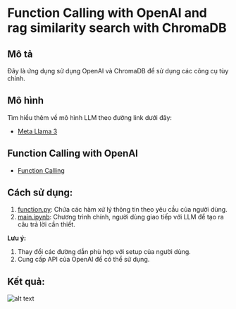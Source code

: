 # Function Calling with OpenAI and rag similarity search with ChromaDB 
 
## Mô tả
Đây là ứng dụng sử dụng OpenAI và ChromaDB để sử dụng các công cụ tùy chỉnh. 

## Mô hình
Tìm hiểu thêm về mô hình LLM theo đường link dưới đây:
- [Meta Llama 3](https://huggingface.co/nota-ai/bk-sdm-small)

## Function Calling with OpenAI
- [Function Calling](https://platform.openai.com/docs/guides/function-calling)

## Cách sử dụng:
1. [function.py](https://github.com/Raggza/Function_Call/blob/main/function.py): Chứa các hàm xử lý thông tin theo yêu cầu của người dùng.
2. [main.ipynb](https://github.com/Raggza/Function_Call/blob/main/main.ipynb): Chương trình chính, người dùng giao tiếp với LLM để tạo ra câu trả lời cần thiết.

**Lưu ý:**
1. Thay đổi các đường dẫn phù hợp với setup của người dùng.
2. Cung cấp API của OpenAI để có thể sử dụng.

## Kết quả:

![alt text](https://github.com/Raggza/hinh/blob/main/Function_Call/hinh1.png)

